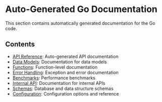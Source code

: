 # Auto-Generated Go Documentation

This section contains automatically generated documentation for the Go code.

## Contents

- [API Reference](api/): Auto-generated API documentation
- [Data Models](models/): Documentation for data models
- [Functions](functions/): Function-level documentation
- [Error Handling](error_handling/): Exception and error documentation
- [Benchmarks](benchmarks/): Performance benchmarks
- [Internal API](internal/): Documentation for internal APIs
- [Schemas](schemas/): Database and data structure schemas
- [Configuration](configuration/): Configuration options and reference

